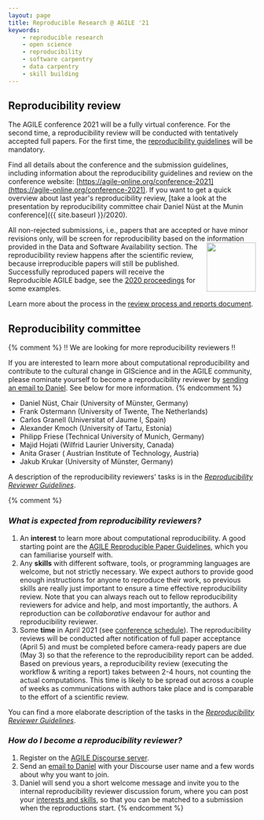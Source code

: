 ```yaml
---
layout: page
title: Reproducible Research @ AGILE '21
keywords:
    - reproducible research
    - open science
    - reproducibility
    - software carpentry
    - data carpentry
    - skill building
---
```


## Reproducibility review

The AGILE conference 2021 will be a fully virtual conference.
For the second time, a reproducibility review will be conducted with tentatively accepted full papers.
For the first time, the [reproducibility guidelines](https://doi.org/10.17605/OSF.IO/CB7Z8) will be mandatory.

Find all details about the conference and the submission guidelines, including information about the reproducibility guidelines and review on the conference website: [https://agile-online.org/conference-2021](https://agile-online.org/conference-2021).
If you want to get a quick overview about last year's reproducibility review, [take a look at the presentation by reproducibility committee chair Daniel Nüst at the Munin conference]({{ site.baseurl }}/2020).

All non-rejected submissions, i.e., papers that are accepted or have minor revisions only, will be screen for reproducibility based on the information provided in the Data and Software Availability section.
<img style="float: right" width="100" src="{{ site.baseurl }}/public/images/badge/AGILE-reproducible-badge_square.png" />
The reproducibility review happens after the scientific review, because irreproducible papers will still be published.
Successfully reproduced papers will receive the Reproducible AGILE badge, see the [2020 proceedings](https://agile-giss.copernicus.org/articles/1/index.html) for some examples.

Learn more about the process in the [review process and reports document](https://osf.io/7rjpe/).

## Reproducibility committee

{% comment %}
‼️ We are looking for more reproducibility reviewers ‼️

If you are interested to learn more about computational reproducibility and contribute to the cultural change in GIScience and in the AGILE community, please nominate yourself to become a reproducibility reviewer by [sending an email to Daniel](mailto:daniel.nuest@uni-muenster.de).
See below for more information.
{% endcomment %}

- Daniel Nüst, Chair (University of Münster, Germany)
- Frank Ostermann (University of Twente, The Netherlands)
- Carlos Granell (Universitat of Jaume I, Spain)
- Alexander Kmoch (University of Tartu, Estonia)
- Philipp Friese (Technical University of Munich, Germany)
- Majid Hojati (Wilfrid Laurier University, Canada)
- Anita Graser ( Austrian Institute of Technology, Austria)
- Jakub Krukar  (University of Münster, Germany)

A description of the reproducibility reviewers' tasks is in the [_Reproducibility Reviewer Guidelines_](https://doi.org/10.17605/OSF.IO/CB7Z8).

{% comment %}
### _What is expected from reproducibility reviewers?_

1. An **interest** to learn more about computational reproducibility.
   A good starting point are the [AGILE Reproducible Paper Guidelines](https://doi.org/10.17605/OSF.IO/CB7Z8), which you can familiarise yourself with.
1. Any **skills** with different software, tools, or programming languages are welcome, but not strictly necessary.
   We expect authors to provide good enough instructions for anyone to reproduce their work, so previous skills are really just important to ensure a time effective reproducibility review. Note that you can always reach out to fellow reproducibility reviewers for advice and help, and most importantly, the authors. A reproduction can be _collaborative_ endavour for author and reproducibility reviewer.
1. Some **time** in April 2021 (see [conference schedule](https://agile-online.org/conference-2021/important-dates-2021)). The reproducibility reviews will be conducted after notification of full paper acceptance (April 5) and must be completed before camera-ready papers are due (May 3) so that the reference to the reproducibility report can be added.
   Based on previous years, a reproducibility review (executing the workflow & writing a report) takes between 2-4 hours, not counting the actual computations. This time is likely to be spread out across a couple of weeks as communications with authors take place and is comparable to the effort of a scientific review.

You can find a more elaborate description of the tasks in the [_Reproducibility Reviewer Guidelines_](https://doi.org/10.17605/OSF.IO/CB7Z8).

### _How do I become a reproducibility reviewer?_

1. Register on the [AGILE Discourse server](https://discourse.agile-online.org/).
2. Send an [email to Daniel](mailto:daniel.nuest@uni-muenster.de) with your Discourse user name and a few words about why you want to join.
3. Daniel will send you a short welcome message and invite you to the internal reproducibility reviewer discussion forum, where you can post your [interests and skills](https://discourse.agile-online.org/t/reproducibility-reviewer-skills/45/4), so that you can be matched to a submission when the reproductions start.
{% endcomment %}

